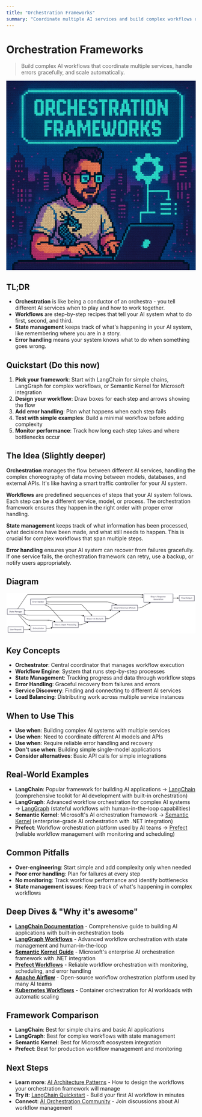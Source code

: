 ```yaml
---
title: "Orchestration Frameworks"
summary: "Coordinate multiple AI services and build complex workflows using orchestration frameworks like LangChain, LangGraph, and Semantic Kernel"
---
```


# Orchestration Frameworks

> Build complex AI workflows that coordinate multiple services, handle errors gracefully, and scale automatically.

![ai architect orchestration frameworks](/img/orchestration-frameworks.png)

## TL;DR
- **Orchestration** is like being a conductor of an orchestra - you tell different AI services when to play and how to work together.
- **Workflows** are step-by-step recipes that tell your AI system what to do first, second, and third.
- **State management** keeps track of what's happening in your AI system, like remembering where you are in a story.
- **Error handling** means your system knows what to do when something goes wrong.

## Quickstart (Do this now)
1. **Pick your framework**: Start with LangChain for simple chains, LangGraph for complex workflows, or Semantic Kernel for Microsoft integration
2. **Design your workflow**: Draw boxes for each step and arrows showing the flow
3. **Add error handling**: Plan what happens when each step fails
4. **Test with simple examples**: Build a minimal workflow before adding complexity
5. **Monitor performance**: Track how long each step takes and where bottlenecks occur

## The Idea (Slightly deeper)
**Orchestration** manages the flow between different AI services, handling the complex choreography of data moving between models, databases, and external APIs. It's like having a smart traffic controller for your AI system.

**Workflows** are predefined sequences of steps that your AI system follows. Each step can be a different service, model, or process. The orchestration framework ensures they happen in the right order with proper error handling.

**State management** keeps track of what information has been processed, what decisions have been made, and what still needs to happen. This is crucial for complex workflows that span multiple steps.

**Error handling** ensures your AI system can recover from failures gracefully. If one service fails, the orchestration framework can retry, use a backup, or notify users appropriately.

## Diagram
![Orchestration Frameworks](/img/diagrams/orchestration-frameworks.png)

## Key Concepts
- **Orchestrator**: Central coordinator that manages workflow execution
- **Workflow Engine**: System that runs step-by-step processes
- **State Management**: Tracking progress and data through workflow steps
- **Error Handling**: Graceful recovery from failures and errors
- **Service Discovery**: Finding and connecting to different AI services
- **Load Balancing**: Distributing work across multiple service instances

## When to Use This
- **Use when**: Building complex AI systems with multiple services
- **Use when**: Need to coordinate different AI models and APIs
- **Use when**: Require reliable error handling and recovery
- **Don't use when**: Building simple single-model applications
- **Consider alternatives**: Basic API calls for simple integrations

## Real-World Examples
- **LangChain**: Popular framework for building AI applications → [LangChain](https://langchain.com/) (comprehensive toolkit for AI development with built-in orchestration)
- **LangGraph**: Advanced workflow orchestration for complex AI systems → [LangGraph](https://langchain-ai.github.io/langgraph/) (stateful workflows with human-in-the-loop capabilities)
- **Semantic Kernel**: Microsoft's AI orchestration framework → [Semantic Kernel](https://learn.microsoft.com/en-us/semantic-kernel/) (enterprise-grade AI orchestration with .NET integration)
- **Prefect**: Workflow orchestration platform used by AI teams → [Prefect](https://www.prefect.io/) (reliable workflow management with monitoring and scheduling)

## Common Pitfalls
- **Over-engineering**: Start simple and add complexity only when needed
- **Poor error handling**: Plan for failures at every step
- **No monitoring**: Track workflow performance and identify bottlenecks
- **State management issues**: Keep track of what's happening in complex workflows

## Deep Dives & "Why it's awesome"
- **[LangChain Documentation](https://python.langchain.com/docs/get_started/introduction)** - Comprehensive guide to building AI applications with built-in orchestration tools
- **[LangGraph Workflows](https://langchain-ai.github.io/langgraph/)** - Advanced workflow orchestration with state management and human-in-the-loop
- **[Semantic Kernel Guide](https://learn.microsoft.com/en-us/semantic-kernel/overview/)** - Microsoft's enterprise AI orchestration framework with .NET integration
- **[Prefect Workflows](https://docs.prefect.io/)** - Reliable workflow orchestration with monitoring, scheduling, and error handling
- **[Apache Airflow](https://airflow.apache.org/)** - Open-source workflow orchestration platform used by many AI teams
- **[Kubernetes Workflows](https://kubernetes.io/docs/concepts/workloads/controllers/job/)** - Container orchestration for AI workloads with automatic scaling

## Framework Comparison
- **LangChain**: Best for simple chains and basic AI applications
- **LangGraph**: Best for complex workflows with state management
- **Semantic Kernel**: Best for Microsoft ecosystem integration
- **Prefect**: Best for production workflow management and monitoring

## Next Steps
- **Learn more**: [AI Architecture Patterns](ai-architecture-topics/ai-architecture-patterns.md) - How to design the workflows your orchestration framework will manage
- **Try it**: [LangChain Quickstart](https://python.langchain.com/docs/get_started/quickstart) - Build your first AI workflow in minutes
- **Connect**: [AI Orchestration Community](https://github.com/topics/ai-orchestration) - Join discussions about AI workflow management


